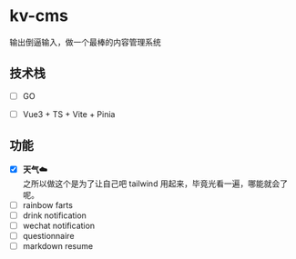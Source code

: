 # kv-cms
输出倒逼输入，做一个最棒的内容管理系统


## 技术栈

- [ ] GO
- [ ] Vue3 + TS + Vite + Pinia


## 功能

- [x] **天气☁️**  
 之所以做这个是为了让自己吧 tailwind 用起来，毕竟光看一遍，哪能就会了呢。
- [ ] rainbow farts
- [ ] drink notification
- [ ] wechat notification
- [ ] questionnaire
- [ ] markdown resume
